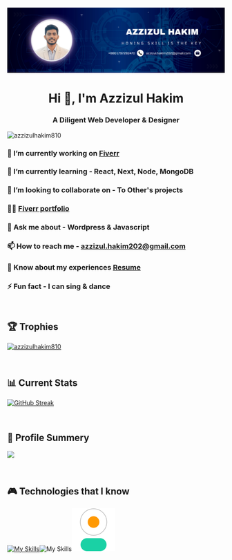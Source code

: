 ![alt text](https://raw.githubusercontent.com/azzizulhakim810/azzizulhakim810/main/assets/Navy%20And%20White%20Geometric%20Technology%20%20LinkedIn%20Banner.png)

<h1 align="center">Hi 👋, I'm Azzizul Hakim</h1>
<h3 align="center">A Diligent Web Developer & Designer</h3>

<p align="left"> <img src="https://komarev.com/ghpvc/?username=azzizulhakim810&label=Profile%20views&color=0e75b6&style=flat" alt="azzizulhakim810" /> </p>



### 🔭 I’m currently working on [ Fiverr](https://www.fiverr.com/azzizul_hakim)

### 🌱 I’m currently learning **- React, Next, Node, MongoDB**

### 👯 I’m looking to collaborate on **- To Other's projects**

### 👨‍💻 [Fiverr portfolio](https://www.fiverr.com/users/azzizul_hakim/portfolio)

### 💬 Ask me about **- Wordpress & Javascript**

### 📫 How to reach me **- azzizul.hakim202@gmail.com**

### 📄 Know about my experiences [Resume](https://resumeofazzizul.tiiny.site/)

### ⚡ Fun fact **- I can sing & dance**

&nbsp;

## 🏆 Trophies

<p align="left"> <a href="https://github.com/ryo-ma/github-profile-trophy"><img src="https://github-profile-trophy.vercel.app/?username=azzizulhakim810" alt="azzizulhakim810" /></a> </p>

&nbsp;

## 📊 Current Stats

[![GitHub Streak](https://streak-stats.demolab.com/?user=azzizulhakim810&theme=github-dark)](https://git.io/streak-stats)

&nbsp;


## 📰 Profile Summery


![](http://github-profile-summary-cards.vercel.app/api/cards/profile-details?username=azzizulhakim810&theme=github_dark)

&nbsp;


## 🎮 Technologies that I know


[![My Skills](https://skillicons.dev/icons?i=html,css,tailwind,js,vite,react,nodejs,express,firebase,vercel)]()![My Skills](https://skillicons.dev/icons?i=wordpress,figma)![alt text](https://raw.githubusercontent.com/azzizulhakim810/opiniox-client/5b03320751c329a0bee44462a0d048f3adb84117/public/daisyui(50).svg)

